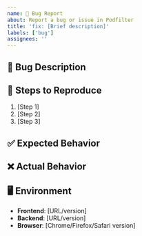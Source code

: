 ```yaml
---
name: 🐛 Bug Report
about: Report a bug or issue in Podfilter
title: 'fix: [Brief description]'
labels: ['bug']
assignees: ''
---
```


## 🐛 Bug Description
<!-- What is the bug? -->

## 🔄 Steps to Reproduce
<!-- How to reproduce the bug -->
1. [Step 1]
2. [Step 2]
3. [Step 3]

## ✅ Expected Behavior
<!-- What should happen? -->

## ❌ Actual Behavior
<!-- What actually happens? -->

## 🖥️ Environment
<!-- Your environment details -->
- **Frontend**: [URL/version]
- **Backend**: [URL/version]
- **Browser**: [Chrome/Firefox/Safari version]
